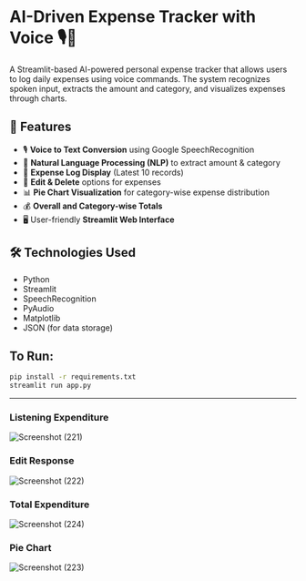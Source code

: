 # AI-Driven Expense Tracker with Voice 🎙️💸

A Streamlit-based AI-powered personal expense tracker that allows users to log daily expenses using voice commands. The system recognizes spoken input, extracts the amount and category, and visualizes expenses through charts.

## 🚀 Features
- 🎙️ **Voice to Text Conversion** using Google SpeechRecognition
- 🧠 **Natural Language Processing (NLP)** to extract amount & category
- 📄 **Expense Log Display** (Latest 10 records)
- 📝 **Edit & Delete** options for expenses
- 📊 **Pie Chart Visualization** for category-wise expense distribution
- 💰 **Overall and Category-wise Totals**
- 🖥️ User-friendly **Streamlit Web Interface**

## 🛠️ Technologies Used
- Python
- Streamlit
- SpeechRecognition
- PyAudio
- Matplotlib
- JSON (for data storage)

## To Run:

```bash
pip install -r requirements.txt
streamlit run app.py
```
---
### Listening Expenditure
![Screenshot (221)](https://github.com/user-attachments/assets/70db8149-5ed5-4e7d-9a94-dc6b2beb2e72)

### Edit Response
![Screenshot (222)](https://github.com/user-attachments/assets/48a939dd-7ea3-489e-8b9f-c56f7e4152af)


### Total Expenditure
![Screenshot (224)](https://github.com/user-attachments/assets/757b9f23-5c88-4503-9e24-ed03ed2e0ef8)

### Pie Chart
![Screenshot (223)](https://github.com/user-attachments/assets/e0a0cc1e-d25b-4c8d-945d-02bfceb0c08e)
